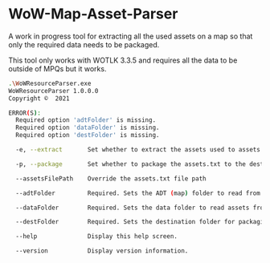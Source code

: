 # WoW-Map-Asset-Parser
A work in progress tool for extracting all the used assets on a map so that only the required data needs to be packaged.

This tool only works with WOTLK 3.3.5 and requires all the data to be outside of MPQs but it works.

```bash
.\WoWResourceParser.exe
WoWResourceParser 1.0.0.0
Copyright ©  2021

ERROR(S):
  Required option 'adtFolder' is missing.
  Required option 'dataFolder' is missing.
  Required option 'destFolder' is missing.

  -e, --extract       Set whether to extract the assets used to assets.txt.

  -p, --package       Set whether to package the assets.txt to the destination folder.

  --assetsFilePath    Override the assets.txt file path

  --adtFolder         Required. Sets the ADT (map) folder to read from

  --dataFolder        Required. Sets the data folder to read assets from

  --destFolder        Required. Sets the destination folder for packaging to

  --help              Display this help screen.

  --version           Display version information.
  ```
